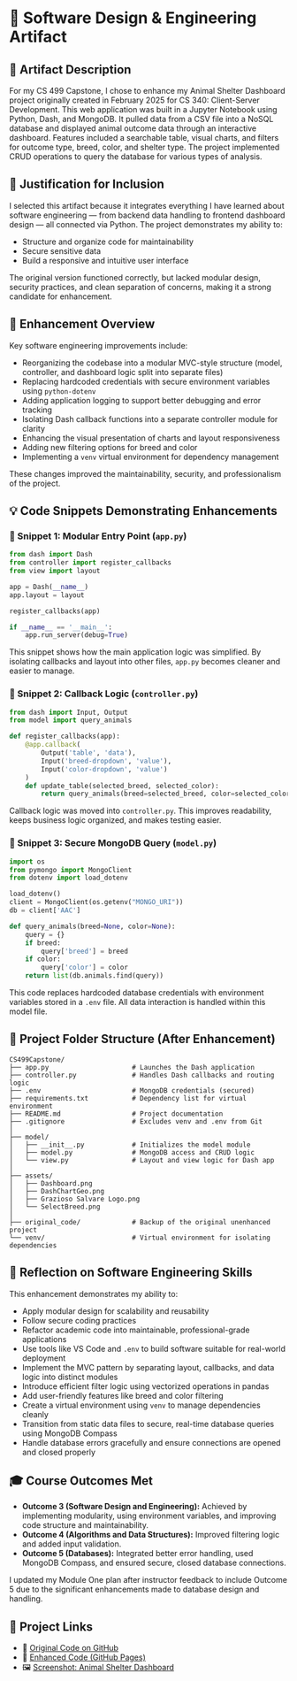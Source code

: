 # 🧩 Software Design & Engineering Artifact

## 📌 Artifact Description

For my CS 499 Capstone, I chose to enhance my Animal Shelter Dashboard project originally created in February 2025
for CS 340: Client-Server Development. This web application was built in a Jupyter Notebook using Python, Dash, and MongoDB. 
It pulled data from a CSV file into a NoSQL database and displayed animal outcome data through an interactive dashboard. 
Features included a searchable table, visual charts, and filters for outcome type, breed, color, and shelter type. 
The project implemented CRUD operations to query the database for various types of analysis.

## 📎 Justification for Inclusion

I selected this artifact because it integrates everything I have learned about software engineering — from backend data handling 
to frontend dashboard design — all connected via Python. The project demonstrates my ability to:

* Structure and organize code for maintainability
* Secure sensitive data
* Build a responsive and intuitive user interface

The original version functioned correctly, but lacked modular design, security practices, and clean separation of concerns, 
making it a strong candidate for enhancement.

## 🔧 Enhancement Overview

Key software engineering improvements include:

* Reorganizing the codebase into a modular MVC-style structure (model, controller, and dashboard logic split into separate files)
* Replacing hardcoded credentials with secure environment variables using `python-dotenv`
* Adding application logging to support better debugging and error tracking
* Isolating Dash callback functions into a separate controller module for clarity
* Enhancing the visual presentation of charts and layout responsiveness
* Adding new filtering options for breed and color
* Implementing a `venv` virtual environment for dependency management

These changes improved the maintainability, security, and professionalism of the project.

## 💡 Code Snippets Demonstrating Enhancements

### 🧩 Snippet 1: Modular Entry Point (`app.py`)

```python
from dash import Dash
from controller import register_callbacks
from view import layout

app = Dash(__name__)
app.layout = layout

register_callbacks(app)

if __name__ == '__main__':
    app.run_server(debug=True)
```

This snippet shows how the main application logic was simplified. By isolating callbacks and layout into other files, 
`app.py` becomes cleaner and easier to manage.

### 🧩 Snippet 2: Callback Logic (`controller.py`)

```python
from dash import Input, Output
from model import query_animals

def register_callbacks(app):
    @app.callback(
        Output('table', 'data'),
        Input('breed-dropdown', 'value'),
        Input('color-dropdown', 'value')
    )
    def update_table(selected_breed, selected_color):
        return query_animals(breed=selected_breed, color=selected_color)
```

Callback logic was moved into `controller.py`. This improves readability, keeps business logic organized, and makes testing easier.

### 🧩 Snippet 3: Secure MongoDB Query (`model.py`)

```python
import os
from pymongo import MongoClient
from dotenv import load_dotenv

load_dotenv()
client = MongoClient(os.getenv("MONGO_URI"))
db = client['AAC']

def query_animals(breed=None, color=None):
    query = {}
    if breed:
        query['breed'] = breed
    if color:
        query['color'] = color
    return list(db.animals.find(query))
```

This code replaces hardcoded database credentials with environment variables stored in a `.env` file. All data interaction 
is handled within this model file.

## 📁 Project Folder Structure (After Enhancement)

```plaintext
CS499Capstone/
├── app.py                     # Launches the Dash application
├── controller.py              # Handles Dash callbacks and routing logic
├── .env                       # MongoDB credentials (secured)
├── requirements.txt           # Dependency list for virtual environment
├── README.md                  # Project documentation
├── .gitignore                 # Excludes venv and .env from Git
│
├── model/
│   ├── __init__.py            # Initializes the model module
│   ├── model.py               # MongoDB access and CRUD logic
│   └── view.py                # Layout and view logic for Dash app
│
├── assets/
│   ├── Dashboard.png
│   ├── DashChartGeo.png
│   ├── Grazioso Salvare Logo.png
│   └── SelectBreed.png
│
├── original_code/             # Backup of the original unenhanced project
└── venv/                      # Virtual environment for isolating dependencies
```

## 🧠 Reflection on Software Engineering Skills

This enhancement demonstrates my ability to:

* Apply modular design for scalability and reusability
* Follow secure coding practices
* Refactor academic code into maintainable, professional-grade applications
* Use tools like VS Code and `.env` to build software suitable for real-world deployment
* Implement the MVC pattern by separating layout, callbacks, and data logic into distinct modules
* Introduce efficient filter logic using vectorized operations in pandas
* Add user-friendly features like breed and color filtering
* Create a virtual environment using `venv` to manage dependencies cleanly
* Transition from static data files to secure, real-time database queries using MongoDB Compass
* Handle database errors gracefully and ensure connections are opened and closed properly

## 🎓 Course Outcomes Met

* **Outcome 3 (Software Design and Engineering):** Achieved by implementing modularity, using environment variables, and improving code structure and maintainability.
* **Outcome 4 (Algorithms and Data Structures):** Improved filtering logic and added input validation.
* **Outcome 5 (Databases):** Integrated better error handling, used MongoDB Compass, and ensured secure, closed database connections.

I updated my Module One plan after instructor feedback to include Outcome 5 due to the significant enhancements made to database design and handling.

## 🔗 Project Links

* 📁 [Original Code on GitHub](https://github.com/GregoriaRamirez/CS-499-Capstone/tree/main/original_code)
* 📁 [Enhanced Code (GitHub Pages)](https://gregoriaramirez.github.io/artifact-software)
* 🖼️ [Screenshot: Animal Shelter Dashboard](/assets/Animal_Shelter_Dashboard.png)
